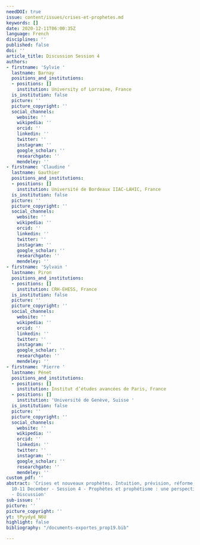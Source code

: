 ```yaml
---
needDOI: true
issue: content/issues/crises-et-prophetes.md
keywords: []
date: 2020-12-11T06:00:35Z
language: French
disciplines: ''
published: false
doi: ''
article_title: Discussion Session 4
authors:
- firstname: 'Sylvie '
  lastname: Barnay
  positions_and_institutions:
  - positions: []
    institution: University of Lorraine, France
  is_institution: false
  picture: ''
  picture_copyright: ''
  social_channels:
    website: ''
    wikipedia: ''
    orcid: ''
    linkedin: ''
    twitter: ''
    instagram: ''
    google_scholar: ''
    researchgate: ''
    mendeley: ''
- firstname: 'Claudine '
  lastname: Gauthier
  positions_and_institutions:
  - positions: []
    institution: Université de Bordeaux IIAC-LAHIC, France
  is_institution: false
  picture: ''
  picture_copyright: ''
  social_channels:
    website: ''
    wikipedia: ''
    orcid: ''
    linkedin: ''
    twitter: ''
    instagram: ''
    google_scholar: ''
    researchgate: ''
    mendeley: ''
- firstname: 'Sylvain '
  lastname: Piron
  positions_and_institutions:
  - positions: []
    institution: CRH-EHESS, France
  is_institution: false
  picture: ''
  picture_copyright: ''
  social_channels:
    website: ''
    wikipedia: ''
    orcid: ''
    linkedin: ''
    twitter: ''
    instagram: ''
    google_scholar: ''
    researchgate: ''
    mendeley: ''
- firstname: 'Pierre '
  lastname: Pénet
  positions_and_institutions:
  - positions: []
    institution: Institut d’études avancées de Paris, France
  - positions: []
    institution: 'Université de Genève, Suisse '
  is_institution: false
  picture: ''
  picture_copyright: ''
  social_channels:
    website: ''
    wikipedia: ''
    orcid: ''
    linkedin: ''
    twitter: ''
    instagram: ''
    google_scholar: ''
    researchgate: ''
    mendeley: ''
custom_pdf: ''
abstract: 'Crises et nouveaux prophètes. Intuition, prévision, réforme, Paris IAS,
  10-11 December - Session 4 - Prophètes et prophétisme : une perspective historique
  - Discussion'
sub-issue: ''
picture: ''
picture_copyright: ''
yt: tPyydyd_N6U
highlight: false
bibliography: "/documents-exportes_prop19.bib"

---
```

<Youtube yt="tPyydyd_N6U" caption="Discussion" start="5489" stop="6840"></Youtube>